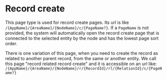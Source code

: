 ﻿<!--{"sort_order":9, "name": "record-create", "label": "Record create"}-->
# Record create

This page type is used for record create pages. Its url is like `/{AppName}/{AreaName}/{NodeName}/c/{PageName?}`. If a `PageName` is not provided, the system will automatically open the record create page that is connected to the selected entity by the node and has the lowest page sort order.

There is one variation of this page, when you need to create the record as related to another parent record, from the same or another entity. We call this page "record related record create" and it is accessible on an url like: `/{AppName}/{AreaName}/{NodeName}/r/{RecordId}/rl/{RelationId}/c/{PageName?}`

